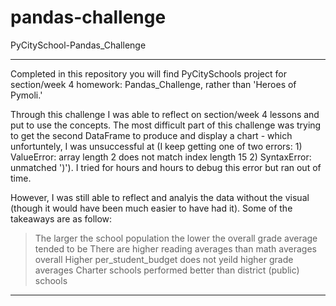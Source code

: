 # pandas-challenge
PyCitySchool-Pandas_Challenge
______________________________

Completed in this repository you will find PyCitySchools project for section/week 4 homework: Pandas_Challenge, rather than 'Heroes of Pymoli.'

Through this challenge I was able to reflect on section/week 4 lessons and put to use the concepts. The most difficult part of this challenge was trying to get the second DataFrame to produce and display a chart - which unfortuntely, I was unsuccessful at (I keep getting one of two errors: 1) ValueError: array length 2 does not match index length 15
2) SyntaxError: unmatched ')'). I tried for hours and hours to debug this error but ran out of time. 

However, I was still able to reflect and analyis the data without the visual (though it would have been much easier to have had it). Some of the takeaways are as follow:
> The larger the school population the lower the overall grade average tended to be
> There are higher reading averages than math averages overall 
> Higher per_student_budget does not yeild higher grade averages
> Charter schools performed better than district (public) schools

______________________________________________________________________________________________________________________________________________________________________________________
